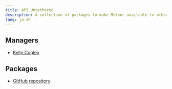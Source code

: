 ```yaml
---
title: API Untethered
description: A collection of packages to make Meteor available to other environments.
lang: ja-JP
---
```


## Managers
* [Kelly Copley](https://github.com/sponsors/copleykj/)

## Packages
- [GitHub repository](https://github.com/Meteor-Community-Packages/meteor-api-untethered)
